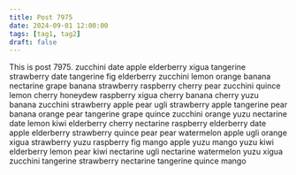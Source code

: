 ```yaml
---
title: Post 7975
date: 2024-09-01 12:00:00
tags: [tag1, tag2]
draft: false
---
```

This is post 7975.
zucchini
date
apple
elderberry
xigua
tangerine
strawberry
date
tangerine
fig
elderberry
zucchini
lemon
orange
banana
nectarine
grape
banana
strawberry
raspberry
cherry
pear
zucchini
quince
lemon
cherry
honeydew
raspberry
xigua
cherry
banana
cherry
yuzu
banana
zucchini
strawberry
apple
pear
ugli
strawberry
apple
tangerine
pear
banana
orange
pear
tangerine
grape
quince
zucchini
orange
yuzu
nectarine
date
lemon
kiwi
elderberry
cherry
nectarine
raspberry
elderberry
date
apple
elderberry
strawberry
quince
pear
pear
watermelon
apple
ugli
orange
xigua
strawberry
yuzu
raspberry
fig
mango
apple
yuzu
mango
yuzu
kiwi
elderberry
lemon
pear
kiwi
nectarine
ugli
nectarine
watermelon
yuzu
xigua
zucchini
tangerine
strawberry
nectarine
tangerine
quince
mango
